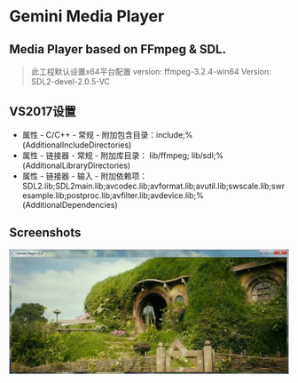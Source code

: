# Gemini Media Player
## Media Player based on FFmpeg & SDL.
>此工程默认设置x64平台配置
>version: ffmpeg-3.2.4-win64
>Version: SDL2-devel-2.0.5-VC

## VS2017设置
- 属性 - C/C++ - 常规 - 附加包含目录：include;%(AdditionalIncludeDirectories)
- 属性 - 链接器 - 常规 - 附加库目录： lib/ffmpeg; lib/sdl;%(AdditionalLibraryDirectories)
- 属性 - 链接器 - 输入 - 附加依赖项： SDL2.lib;SDL2main.lib;avcodec.lib;avformat.lib;avutil.lib;swscale.lib;swresample.lib;postproc.lib;avfilter.lib;avdevice.lib;%(AdditionalDependencies)

## Screenshots

![Screenshot_2017-6-9](Screenshot_2017-6-9.jpg)
